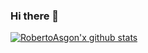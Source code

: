 ### Hi there 👋

[![RobertoAsgon'x github stats](https://github-readme-stats.vercel.app/api?username=RobertoAsgon&hide=contribs&theme=buefy&show_icons=true)](https://github.com/RobertoAsgon)
